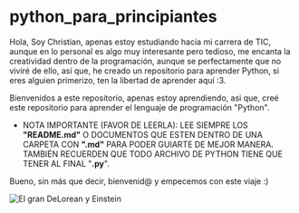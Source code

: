 # python_para_principiantes

Hola, Soy Christian, apenas estoy estudiando hacia mi carrera de TIC, aunque en lo personal es algo muy interesante pero tedioso, me encanta la creatividad dentro de la programación, aunque se perfectamente que no viviré de ello, así que, he creado un repositorio para aprender Python, si eres alguien primerizo, ten la libertad de aprender aquí :3.

Bienvenidos a este repositorio, apenas estoy aprendiendo, asi que, creé este repositorio para aprender el lenguaje de programación "Python".

- NOTA IMPORTANTE (FAVOR DE LEERLA): LEE SIEMPRE LOS **"README.md"** O DOCUMENTOS QUE ESTEN DENTRO DE UNA CARPETA CON **".md"** PARA PODER GUIARTE DE MEJOR MANERA. TAMBIÉN RECUERDEN QUE TODO ARCHIVO DE PYTHON TIENE QUE TENER AL FINAL "**.py**".


Bueno, sin más que decir, bienvenid@ y empecemos con este viaje :)

![El gran DeLorean y Einstein](./delorean.gif)